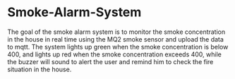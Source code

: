 # Smoke-Alarm-System
The goal of the smoke alarm system is to monitor the smoke concentration in the house in real time using the MQ2 smoke sensor and upload the data to mqtt. The system lights up green when the smoke concentration is below 400, and lights up red when the smoke concentration exceeds 400, while the buzzer will sound to alert the user and remind him to check the fire situation in the house.
